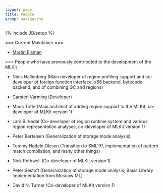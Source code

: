```yaml
---
layout: page
title: People
group: navigation
---
```

{% include JB/setup %}

=== Current Maintainer ===

* [Martin Elsman](http://www.elsman.com)

=== People who have previously contributed to the development of the MLKit

* Niels Hallenberg (Main developer of region profiling support and co-developer of foreign function interface, x86 backend, bytecode backend, and of combining GC and regions)

* Carsten Varming (Developer)

* Mads Tofte (Main architect of adding region support to the MLKit, co-developer of MLKit version 1)

* Lars Birkedal (Co-developer of region runtime system and various region representation analyses, co-developer of MLKit version 1)

* Peter Bertelsen (Generalization of storage mode analysis)

* Tommy Højfeld Olesen (Transition to SML'97, implementation of pattern match compilation, and many other things)

* Nick Rothwell (Co-developer of MLKit version 1)

* Peter Sestoft (Generalization of storage mode analysis; Basis Library Implementation from Moscow ML)

* David N. Turner (Co-developer of MLKit version 1)